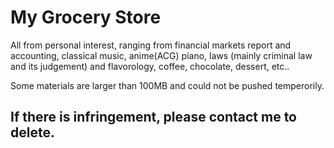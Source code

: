 # My Grocery Store
All from personal interest, ranging from financial markets report and accounting, classical music, anime(ACG) piano,  laws (mainly criminal law and its judgement) and flavorology, coffee, chocolate, dessert, etc..

Some materials are larger than 100MB and could not be pushed temperorily.

## If there is infringement, please contact me to delete.
